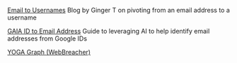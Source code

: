 
[Email to Usernames](https://cq21.uk/email-to-username/)
Blog by Ginger T on pivoting from an email address to a username

[GAIA ID to Email Address](https://www.intercross.nl/en/blog/nieuws-2/workaround-from-gaia-id-to-gmail-address-2)
Guide to leveraging AI to help identify email addresses from Google IDs

[YOGA Graph (WebBreacher)](https://yoga.osint.ninja/)

